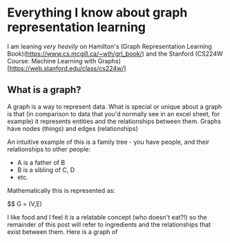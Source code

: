 # Everything I know about graph representation learning

I am leaning _very heavily_ on Hamilton's (Graph Representation Learning Book)(https://www.cs.mcgill.ca/~wlh/grl_book/) 
and the Stanford (CS224W Course: Machine Learning with Graphs)[https://web.stanford.edu/class/cs224w/]
## What is a graph?

A graph is a way to represent data. 
What is special or unique about a graph is that (in comparison to data that you'd normally see in an excel sheet, for example) it represents entities and the relationships between them. 
Graphs have nodes (things) and edges (relationships)

An intuitive example of this is a family tree - you have people, and their relationships to other people:
- A is a father of B 
- B is a sibling of C, D
- etc. 

Mathematically this is represented as:

$$ G = (V,E) 

I like food and I feel it is a relatable concept (who doesn't eat?!) so the remainder of this post will refer to ingredients and the relationships that exist between them.
Here is a graph of 
